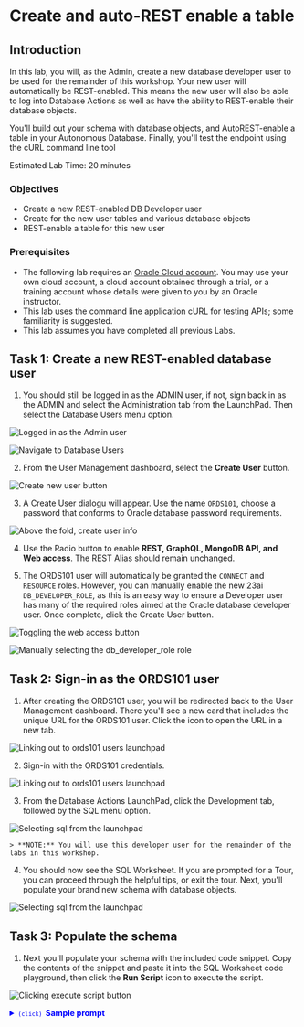 # Create and auto-REST enable a table

## Introduction

In this lab, you will, as the Admin, create a new database developer user to be used for the remainder of this workshop. Your new user will automatically be REST-enabled. This means the new user will also be able to log into Database Actions as well as have the ability to REST-enable their database objects. 

You'll build out your schema with database objects, and AutoREST-enable a table in your Autonomous Database. Finally, you'll test the endpoint using the cURL command line tool 

Estimated Lab Time: 20 minutes

### Objectives

- Create a new REST-enabled DB Developer user
- Create for the new user tables and various database objects 
- REST-enable a table for this new user

### Prerequisites

- The following lab requires an [Oracle Cloud account](https://www.oracle.com/cloud/free/). You may use your own cloud account, a cloud account obtained through a trial, or a training account whose details were given to you by an Oracle instructor.
- This lab uses the command line application cURL for testing APIs; some familiarity is suggested.
- This lab assumes you have completed all previous Labs.

## Task 1: Create a new REST-enabled database user

1. You should still be logged in as the ADMIN user, if not, sign back in as the ADMIN and select the Administration tab from the LaunchPad. Then select the Database Users menu option. 

  ![Logged in as the Admin user](./images-new/1-launchpad-as-admin.png " ")

  ![Navigate to Database Users](./images-new/2-navigate-to-administration-db-users.png " ")

2. From the User Management dashboard, select the **Create User** button. 

  ![Create new user button](./images-new/3-create-new-user.png " ")

3. A Create User dialogu will appear. Use the name `ORDS101`, choose a password that conforms to Oracle database password requirements.

  ![Above the fold, create user info](./images-new/4-create-new-user-dialogue.png " ")

4. Use the Radio button to enable **REST, GraphQL, MongoDB API, and Web access**. The REST Alias should remain unchanged. 

5. The ORDS101 user will automatically be granted the `CONNECT` and `RESOURCE` roles. However, you can manually enable the new 23ai `DB_DEVELOPER_ROLE`, as this is an easy way to ensure a Developer user has many of the required roles aimed at the Oracle database developer user. Once complete, click the Create User button.

  ![Toggling the web access button](./images-new/5-toggle-web-access-button.png " ")

  ![Manually selecting the db_developer_role role](./images-new/6-add-db-developer-role-click-create-user.png " ")

## Task 2: Sign-in as the ORDS101 user

1. After creating the ORDS101 user, you will be redirected back to the User Management dashboard. There you'll see a new card that includes the unique URL for the ORDS101 user. Click the icon to open the URL in a new tab. 

  ![Linking out to ords101 users launchpad](./images-new/7-link-for-new-db-user.png " ")

2. Sign-in with the ORDS101 credentials. 

  ![Linking out to ords101 users launchpad](./images-new/8-login-as-new-dev-user.png " ")

3. From the Database Actions LaunchPad, click the Development tab, followed by the SQL menu option. 

  ![Selecting sql from the launchpad](./images-new/9-launchpad-for-new-ords-user.png " ")

    > **NOTE:** You will use this developer user for the remainder of the labs in this workshop.

4. You should now see the SQL Worksheet. If you are prompted for a Tour, you can proceed through the helpful tips, or exit the tour. Next, you'll populate your brand new schema with database objects.

  ![Selecting sql from the launchpad](./images-new/10-new-sql-worksheet-screen.png " ")

## Task 3: Populate the schema

1. Next you'll populate your schema with the included code snippet. Copy the contents of the snippet and paste it into the SQL Worksheet code playground, then click the **Run Script** icon to execute the script.

  ![Clicking execute script button](./images-new/11-build-out-schema.png " ")

   <details>
    <summary style="color: #0000FF";><kbd style="font-size: 10px;">(click) </kbd><strong>Sample prompt</strong></summary>
    <p></p>

    ```sql
    <copy>-- ==========================================
    -- CREATE TABLES
    -- ==========================================
    CREATE TABLE DEPARTMENT (
      DEPT_ID NUMBER GENERATED BY DEFAULT AS IDENTITY PRIMARY KEY,
      DEPT_CODE VARCHAR(5) NOT NULL,
      ESTABLISHED DATE,
      DETAILS JSON
    );

    CREATE TABLE EMPLOYEE (
      EMP_ID NUMBER GENERATED BY DEFAULT AS IDENTITY PRIMARY KEY,
      EMP_NAME VARCHAR2(100) NOT NULL,
      DEPT_ID NUMBER NOT NULL,
      COMMENTS CLOB,
      CONSTRAINT FK_EMPLOYEE_DEPT FOREIGN KEY (DEPT_ID)
        REFERENCES DEPARTMENT (DEPT_ID)
    );

    CREATE TABLE PROJECT (
      PROJ_ID NUMBER GENERATED BY DEFAULT AS IDENTITY PRIMARY KEY,
      PROJ_NAME VARCHAR2(100) NOT NULL,
      DEPT_ID NUMBER NOT NULL,
      IS_ACTIVE BOOLEAN,
      CONSTRAINT FK_PROJECT_DEPT FOREIGN KEY (DEPT_ID)
        REFERENCES DEPARTMENT (DEPT_ID)
    );

    -- ==========================================
    -- INSERT DATA
    -- ==========================================
    INSERT INTO DEPARTMENT (DEPT_CODE, ESTABLISHED, DETAILS) VALUES
      ('HR001', DATE '2001-04-13', JSON_OBJECT('location' VALUE 'Bldg 1', 'members' VALUE 25)),
      ('FN002', DATE '2002-06-20', JSON_OBJECT('location' VALUE 'Bldg 2', 'members' VALUE 20)),
      ('EN003', DATE '2000-11-01', JSON_OBJECT('location' VALUE 'Bldg 3', 'members' VALUE 40)),
      ('SA004', DATE '2005-01-15', JSON_OBJECT('location' VALUE 'Bldg 4', 'members' VALUE 18)),
      ('MK005', DATE '2003-12-07', JSON_OBJECT('location' VALUE 'Bldg 5', 'members' VALUE 15)),
      ('LG006', DATE '2010-03-31', JSON_OBJECT('location' VALUE 'Bldg 6', 'members' VALUE 5)),
      ('IT007', DATE '2001-09-23', JSON_OBJECT('location' VALUE 'Bldg 7', 'members' VALUE 30)),
      ('SP008', DATE '2015-05-05', JSON_OBJECT('location' VALUE 'Bldg 8', 'members' VALUE 12)),
      ('LG009', DATE '2012-07-14', JSON_OBJECT('location' VALUE 'Bldg 9', 'members' VALUE 10)),
      ('OP010', DATE '2008-08-01', JSON_OBJECT('location' VALUE 'Bldg 10', 'members' VALUE 22));

    INSERT INTO PROJECT (PROJ_NAME, DEPT_ID, IS_ACTIVE) VALUES
      ('Onboarding', 1, TRUE),
      ('Audit2024', 2, FALSE),
      ('NewApp', 3, TRUE),
      ('SalesCampaign', 4, TRUE),
      ('SocialMediaPush', 5, FALSE),
      ('Compliance', 6, TRUE),
      ('UpgradeInfra', 7, TRUE),
      ('HelpdeskRevamp', 8, TRUE),
      ('FleetUpdate', 9, TRUE),
      ('ProcessReorg', 10, FALSE);

    INSERT INTO EMPLOYEE (EMP_NAME, DEPT_ID, COMMENTS) VALUES
      ('Alice', 1,  'Strong analyst, quick learner.'),
      ('Bob', 2,  'CPA certification in progress.'),
      ('Carol', 3,  'Dev team lead for NewApp project.'),
      ('David', 4,  'Consistent sales over target.'),
      ('Eve', 5,  'Leads digital campaigns.'),
      ('Frank', 6,  'Subject matter expert in compliance.'),
      ('Grace', 7,  'Skilled in infrastructure upgrades.'),
      ('Heidi', 8,  'Customer support supervisor.'),
      ('Ivan', 9,  'Fleet manager - long tenure.'),
      ('Judy', 10,  'Operations management veteran.');

    -- ==========================================
    -- PROCEDURE: PR_ADD_AND_ASSIGN_EMPLOYEE
    -- ==========================================
    CREATE OR REPLACE PROCEDURE PR_ADD_AND_ASSIGN_EMPLOYEE (
      p_emp_name   IN VARCHAR2,  -- Name of the new employee
      p_dept_code  IN VARCHAR,      -- Department code to assign the employee to
      p_comments   IN CLOB       -- Comments about the employee
    ) AS
      v_dept_id NUMBER;          -- Variable to hold the found department ID
    BEGIN
      -- Attempt to look up the department's ID based on the provided department code
      SELECT dept_id INTO v_dept_id
      FROM DEPARTMENT
      WHERE dept_code = p_dept_code;

      -- If a matching department was found, insert the new employee record
      INSERT INTO EMPLOYEE (emp_name, dept_id, comments)
      VALUES (p_emp_name, v_dept_id, p_comments);

    EXCEPTION
      -- This block runs if no department matches the given code
      WHEN NO_DATA_FOUND THEN
        DBMS_OUTPUT.put_line('Department code not found.');

    END;

    COMMIT;
    /

    </copy>

    ``` 

    </details>

2. Click the Refresh button in the Navigator tab to refresh the Table objects. You should now see three new tables:  

    - `DEPARTMENT`
    - `EMPLOYEE`
    - `PROJECT`
  
3. Right-click on the `PROJECT` table to reveal various context menu options. Select the **Open** option. New table details slider will appear. 

    ![Right click on open option in the context menu](./images-new/13-right-click-project-object-open.png " ")

4. Click the **Data** tab review the `PROJECT` table data. You'll notice just 10 entries; in the next lab you'll use the ORDS `BATCHLOAD` REST API to significantly add to the entries.

  ![Click data tab to review table data](./images-new/14-data-menu-review-rows.png " ")

5. Click the **Close** button, then right-click on the `PROJECT` table again and select **Edit**.

  ![Click the edit option on the table context menu](./images-new/15-edit-option-review-object-characteristics.png " ")

6. Click the `DDL` tab, to review the fully formatted, and syntactically correct DDL that was used to create this table. You may explore additional details of the table. When finished, click the **Close** button.

  ![Click the edit option on the table context menu](./images-new/16-reviewing-object-ddl.png " ")

7. Next you'll use ORDS to AutoREST-enable the `PROJECT` table. 

## Task 4: AutoREST-enable a table

1. Right-click on the `PROJECT` table, select **REST**, then **Enable**.

  ![Click the REST > Enable option](./images-new/17-rest-enabling-project-table.png " ")

2. A new REST Enable Object slider will appear. ORDS automatically generates an API endpoint for you, along with the Roles and Privileges associated with this new resource. You can select a new **Object Alias**; but for this lab keep the default Alias. You can also toggle the **Show Code** radio button to reveal the PL/SQL procedure that ORDS will execute to REST-enable this table. Once satisfied, click **Enable**. Congratulations, you've just created your first ORDS API. 

  ![The REST Enable Object slider](./images-new/18-rest-enable-table-dialogue.png " ")

3. You'll notice a new plug icon on the table, this indicates that the database object is now REST-enabled (i.e., it is associated with a URI for HTTP/S requests). Right-click on the `PROJECT` table, scroll to **REST**, and select the new menu item: **cURL command**.

  ![Selecting cURL command on the context menu](./images-new/19-curl-command-option.png " ")

4. You'll see the new ORDS API endpoints that were automatically created for you: `GET ALL`, `GET Single`, `POST`, `BATCH LOAD`, `PUT`, and `DELETE`. The definitions, and procedures for these methods/operations are all securly stored and executed on the Oracle database; nothing is saved in your application layer. Highlight or copy the URI for the `GET ALL` endpoint and open it in a new browser tab or window.

  ![Opening GET ALL in a new browser tab](./images-new/20-go-to-address-in-new-tab.png " ")

5. You'll see the JSON payload that was requested as a result of visiting that GET ALL endpoint. By visiting that endpoint you've effectively just accomplised something similar to logging into the database and executing something similar to the following: 

    ```sql 
    SELECT *
    FROM PROJECT
    ORDER BY PROJ_ID
    OFFSET 0 ROWS FETCH NEXT 25 ROWS ONLY;
    ```
  ![Using inspect in the browser's developer tools](./images-new/21-inspect-browser-network-tab.png " ")

6. In fact, you've accomplished a great deal more than that. From your browser's Developer/Inspect tools, navigate to the Network tab, and adjust the page's response to view the Object Tree. In addition to `FETCHING` the first 25 rows, an ORDS AutoREST-enabled endpoint also includes links for each of the results (for an indiviual row), the total `count` (`10`) of the results of the payload (`items:Array`), the `limit` used (`25` is the ORDS default), the `offset` (`0`), and two more special properties: `hasMore` and `links:Array`. 

  The `hasMore: Boolean` informs a client if more results exist past the initial 25; allowing you to programmatically scale the results using this condition plus the `limit` and `offset` for finer grain control and easier pagination. 

  The `links:Array` is a powerful property. The links therein are self-describing and self-referring; like the `first` link, which points to the first set of results (1-25). And in larger results sets you'd find `next` and `previous` links too. 

    ![Reviewing the Response Object Tree](./images-new/22-object-tree-view.png " ")

7. Once you've finished exploring, close out this tab, and return the the SQL Worksheet. 

8. The **cURL for the table PROJECT** slider should still be visible, if not review the instructions in Step 3 above. Click the `BATCH LOAD` tab, choose the appropriate shell environment, and copy the `BATCH LOAD` cURL command to your clipboard. 

  ![Copying the BATCHLOAD URI](./images-new/23-prepare-for-batchload.png " ")

9. Next you'll use this `BATCH LOAD` endpoint to perform a bulk insert on the `PROJECT` table via an HTTP request. 

## Task 5: Using the ORDS BATCH LOAD endpoint

1. This `BATCH LOAD` example uses cURL to simulate using a client application for executing and recieving HTTP requests and responses. In a text editor, paste the example `BATCHLOAD` cURL command you copied from the previous lab. 

  ![Copying the BATCHLOAD URI](./images-new/23-prepare-for-batchload.png " ")

  ![Unedited batchload curl command](./images-new/24-unedited-batchload-curl-command.png " ")

2. Retrieve the sample payload via [this link](https://raw.githubusercontent.com/chrishoina/podman-dev/refs/heads/main/project_batchload.csv.zip) that you'll use for testing this`BATCH LOAD` endpoint. Unzip the .zip file if this did not occur automatically.

3. Once downloaded, copy the filepath details to use in the `--data-binary` option of the cURL command. In this example, the .csv file is located at: `/Users/me/Downloads/project_batchload.csv`.

4. In your text editor replace `<CONTENT_TYPE>` with `text/csv` and `--data-binary @<FILE_NAME>` with your own file path. Optionally you may include other cURL options like those in the example. 

  ![Edited batchload curl command](./images-new/25-batchload-curl-command-with-edits.png " ")

    > **NOTE:** Your `BATCHLOAD` URI will differ as well.

5. Execute the `BATCH LOAD` request. After a few moments the results of the operation will appear in your terminal.

  ![Unedited batchload curl command](./images-new/26-completed-batchload-command.png " ")

6. You've just inserted an additional 5,000,000 records into the Project table using this ORDS `BATCH LOAD` API! Optionally, navigate to the SQL Worksheet and execute a `Select count(*) from PROJECT` query to review the new total entries in the `PROJECT` table. 

  ![Select count from PROJECT table](./images-new//27-count-from-project-table.png " ")

7. You've just performed a massive insert using a single AutoREST-enabled endpoint.   In the next lab you'll see how easy it is to take your existing PL/SQL and create your own custom ORDS APIs.

You may now [proceed to the next lab](#next).

## Acknowledgements

### Author

- Jeff "el jefe" Smith, Distinguished Product Manager
- Chris Hoina, Senior Product Manager

### Last Updated By/Date

- Chris Hoina, September 2025
